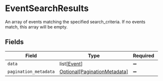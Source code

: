 # EventSearchResults

An array of events matching the specified search_criteria. If no events match, this array will be empty.


## Fields

| Field                                                                     | Type                                                                      | Required                                                                  | Description                                                               |
| ------------------------------------------------------------------------- | ------------------------------------------------------------------------- | ------------------------------------------------------------------------- | ------------------------------------------------------------------------- |
| `data`                                                                    | list[[Event](../../models/shared/event.md)]                               | :heavy_minus_sign:                                                        | N/A                                                                       |
| `pagination_metadata`                                                     | [Optional[PaginationMetadata]](../../models/shared/paginationmetadata.md) | :heavy_minus_sign:                                                        | N/A                                                                       |